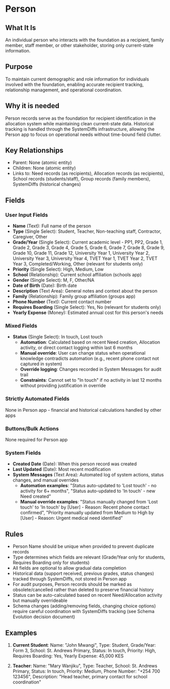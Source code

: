 # Person

## What It Is
An individual person who interacts with the foundation as a recipient, family member, staff member, or other stakeholder, storing only current-state information.

## Purpose
To maintain current demographic and role information for individuals involved with the foundation, enabling accurate recipient tracking, relationship management, and operational coordination.

## Why it is needed 
Person records serve as the foundation for recipient identification in the allocation system while maintaining clean current-state data. Historical tracking is handled through the SystemDiffs infrastructure, allowing the Person app to focus on operational needs without time-bound field clutter.

## Key Relationships
- Parent: None (atomic entity)
- Children: None (atomic entity)
- Links to: Need records (as recipients), Allocation records (as recipients), School records (students/staff), Group records (family members), SystemDiffs (historical changes)

## Fields

### User Input Fields
- **Name** (Text): Full name of the person
- **Type** (Single Select): Student, Teacher, Non-teaching staff, Contractor, Caregiver, Other
- **Grade/Year** (Single Select): Current academic level - PP1, PP2, Grade 1, Grade 2, Grade 3, Grade 4, Grade 5, Grade 6, Grade 7, Grade 8, Grade 9, Grade 10, Grade 11, Grade 12, University Year 1, University Year 2, University Year 3, University Year 4, TVET Year 1, TVET Year 2, TVET Year 3, Completed/Working, Other (relevant for students only)
- **Priority** (Single Select): High, Medium, Low
- **School** (Relationship): Current school affiliation (schools app) 
- **Gender** (Single Select): M, F, Other/NA
- **Date of Birth** (Date): Birth date
- **Description** (Text Area): General notes and context about the person
- **Family** (Relationship): Family group affiliation (groups app) 
- **Phone Number** (Text): Current contact number
- **Requires Boarding** (Single Select): Yes, No (relevant for students only)
- **Yearly Expense** (Money): Estimated annual cost for this person's needs

### Mixed Fields
- **Status** (Single Select): In touch, Lost touch
  - **Automation**: Calculated based on recent Need creation, Allocation activity, or direct contact logging within last 6 months
  - **Manual override**: User can change status when operational knowledge contradicts automation (e.g., recent phone contact not captured in system)
  - **Override logging**: Changes recorded in System Messages for audit trail
  - **Constraints**: Cannot set to "In touch" if no activity in last 12 months without providing justification in override

### Strictly Automated Fields
None in Person app - financial and historical calculations handled by other apps

### Buttons/Bulk Actions
None required for Person app

### System Fields
- **Created Date** (Date): When this person record was created
- **Last Updated** (Date): Most recent modification
- **System Messages** (Text Area): Automated log of system actions, status changes, and manual overrides
  - **Automation examples**: "Status auto-updated to 'Lost touch' - no activity for 6+ months", "Status auto-updated to 'In touch' - new Need created"
  - **Manual override examples**: "Status manually changed from 'Lost touch' to 'In touch' by [User] - Reason: Recent phone contact confirmed", "Priority manually updated from Medium to High by [User] - Reason: Urgent medical need identified"

## Rules
- Person Name should be unique when provided to prevent duplicate records
- Type determines which fields are relevant (Grade/Year only for students, Requires Boarding only for students)
- All fields are optional to allow gradual data completion
- Historical data (support received, previous grades, status changes) tracked through SystemDiffs, not stored in Person app
- For audit purposes, Person records should be marked as obsolete/cancelled rather than deleted to preserve financial history
- Status can be auto-calculated based on recent Need/Allocation activity but manually overrideable
- Schema changes (adding/removing fields, changing choice options) require careful coordination with SystemDiffs tracking (see Schema Evolution decision document)

## Examples
1. **Current Student**: Name: "John Mwangi", Type: Student, Grade/Year: Form 3, School: St. Andrews Primary, Status: In touch, Priority: High, Requires Boarding: Yes, Yearly Expense: 45,000 KES

2. **Teacher**: Name: "Mary Wanjiku", Type: Teacher, School: St. Andrews Primary, Status: In touch, Priority: Medium, Phone Number: "+254 700 123456", Description: "Head teacher, primary contact for school coordination"